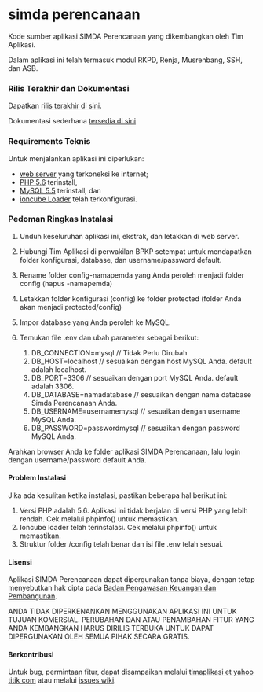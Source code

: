 # simda perencanaan
Kode sumber aplikasi SIMDA Perencanaan yang dikembangkan oleh Tim Aplikasi.

Dalam aplikasi ini telah termasuk modul RKPD, Renja, Musrenbang, SSH, dan ASB.

### Rilis Terakhir dan Dokumentasi

Dapatkan [rilis terakhir di sini](https://github.com/simda-id/simcan/releases).

Dokumentasi sederhana [tersedia di sini](https://github.com/simda-id/simcan/wiki)

### Requirements Teknis
Untuk menjalankan aplikasi ini diperlukan:
- [web server](https://httpd.apache.org/download.cgi) yang terkoneksi ke internet; 
- [PHP 5.6](http://php.net/downloads.php) terinstall, 
- [MySQL 5.5](https://dev.mysql.com/downloads/mysql/) terinstall, dan 
- [ioncube Loader](http://ioncube.com/loader) telah terkonfigurasi.

### Pedoman Ringkas Instalasi

1. Unduh keseluruhan aplikasi ini, ekstrak, dan letakkan di web server.
2. Hubungi Tim Aplikasi di perwakilan BPKP setempat untuk mendapatkan folder konfigurasi, database, dan username/password default.
3. Rename folder config-namapemda yang Anda peroleh menjadi folder config (hapus -namapemda)
4. Letakkan folder konfigurasi (config) ke folder protected (folder Anda akan menjadi protected/config)
5. Impor database yang Anda peroleh ke MySQL.
6. Temukan file .env dan ubah parameter sebagai berikut:

	1. DB_CONNECTION=mysql // Tidak Perlu Dirubah
	2. DB_HOST=localhost	// sesuaikan dengan host MySQL Anda. default adalah localhost.
	3. DB_PORT=3306 // sesuaikan dengan port MySQL Anda. default adalah 3306.
	4. DB_DATABASE=namadatabase // sesuaikan dengan nama database Simda Perencanaan Anda.
	5. DB_USERNAME=usernamemysql // sesuaikan dengan username MySQL Anda.
	6. DB_PASSWORD=passwordmysql // sesuaikan dengan password MySQL Anda.

Arahkan browser Anda ke folder aplikasi SIMDA Perencanaan, lalu login dengan username/password default Anda.

#### Problem Instalasi

Jika ada kesulitan ketika instalasi, pastikan beberapa hal berikut ini:
1. Versi PHP adalah 5.6. Aplikasi ini tidak berjalan di versi PHP yang lebih rendah. Cek melalui phpinfo() untuk memastikan.
2. Ioncube loader telah terinstalasi. Cek melalui phpinfo() untuk memastikan.
3. Struktur folder /config telah benar dan isi file .env telah sesuai.

#### Lisensi
Aplikasi SIMDA Perencanaan dapat dipergunakan tanpa biaya, dengan tetap menyebutkan hak cipta pada [Badan Pengawasan Keuangan dan Pembangunan](http://www.bpkp.go.id).

ANDA TIDAK DIPERKENANKAN MENGGUNAKAN APLIKASI INI UNTUK TUJUAN KOMERSIAL. PERUBAHAN DAN ATAU PENAMBAHAN FITUR YANG ANDA KEMBANGKAN HARUS DIRILIS TERBUKA UNTUK DAPAT DIPERGUNAKAN OLEH SEMUA PIHAK SECARA GRATIS.

#### Berkontribusi
Untuk bug, permintaan fitur, dapat disampaikan melalui [timaplikasi et yahoo titik com](http://www.simda-online.com) atau melalui [issues wiki](https://github.com/simda-id/simcan/issues).
